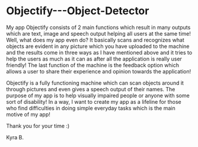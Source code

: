 # Objectify---Object-Detector
My app Objectify consists of 2 main functions which result in many outputs which are text, image and speech output helping all users at the same time! Well, what does my app even do? It basically scans and recognizes what objects are evident in any picture which you have uploaded to the machine and the results come in three ways as I have mentioned above and it tries to help the users as much as it can as after all the application is really user friendly! The last function of the machine is the feedback option which allows a user to share their experience and opinion towards the application! 

Objectify is a fully functioning machine which can scan objects around it through pictures and even gives a speech output of their names. The purpose of my app is to help visually impaired people or anyone with some sort of disability! In a way, I want to create my app as a lifeline for those who find difficulties in doing simple everyday tasks which is the main motive of my app!


Thank you for your time :)

Kyra B.
